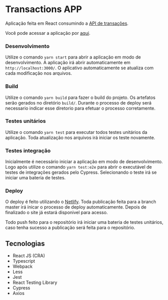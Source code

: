 # Transactions APP

Aplicação feita em React consumindo a [API de transações](https://warren-transactions-api.herokuapp.com/api/transactions).

Você pode acessar a aplicação por [aqui](https://transactions-app.netlify.app/).
</br>

### Desenvolvimento

Utilize o comando `yarn start` para abrir a aplicação em modo de desenvolvimento. A aplicação irá abrir automaticamente em `http://localhost:3000/`. O aplicativo automaticamente se atualiza com cada modificação nos arquivos.
</br>

### Build

Utilize o comando `yarn build` para fazer o build do projeto. Os artefatos serão gerados no diretório `build/`. Durante o processo de deploy será necessario indicar esse diretorio para efetuar o processo corretamente.
</br>

### Testes unitários

Utilize o comando `yarn test` para executar todos testes unitários da aplicação. Toda atualização nos arquivos irá iniciar os teste novamente.
</br>

### Testes integração

Inicialmente é necessário iniciar a aplicação em modo de desenvolvimento. Logo após utilize o comando `yarn test:e2e` para abrir o executável de testes de integrações gerados pelo Cypress. Selecionando o teste irá se iniciar uma bateria de testes.
</br>

### Deploy

O deploy é feito utilizando o [Netlify](https://www.netlify.com/). Toda publicação feita para a branch master irá inicar o processo de deploy automaticamente. Depois de finalizado o site já estará disponivel para acesso.

Todo push feito para o repositório irá iniciar uma bateria de testes unitários, caso tenha sucesso a publicação será feita para o repositório.
</br>

## Tecnologias

- React JS (CRA)
- Typescript
- Webpack
- Less
- Jest
- React Testing Library
- Cypress
- Axios

